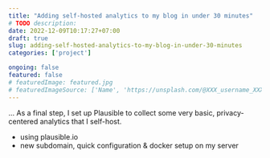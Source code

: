 ```yaml
---
title: "Adding self-hosted analytics to my blog in under 30 minutes"
# TODO description: 
date: 2022-12-09T10:17:27+07:00
draft: true
slug: adding-self-hosted-analytics-to-my-blog-in-under-30-minutes
categories: ['project']

ongoing: false
featured: false
# featuredImage: featured.jpg
# featuredImageSource: ['Name', 'https://unsplash.com/@XXX_username_XXX?utm_source=unsplash&utm_medium=referral&utm_content=creditCopyText']
---
```


... As a final step, I set up Plausible to collect some very basic, privacy-centered analytics that I self-host. 
- using plausible.io
- new subdomain, quick configuration & docker setup on my server